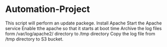 # Automation-Project
This script will perform an update packege.
Install Apache
Start the Apache service
Enable tthe apache so that it starts at boot time
Archive the log files form /var/log/apache2/ directory to /tmp directory
Copy the log file from /tmp directory to S3 bucket.
